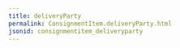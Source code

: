```yaml
---
title: deliveryParty
permalink: ConsignmentItem.deliveryParty.html
jsonid: consignmentitem_deliveryparty
---
```

